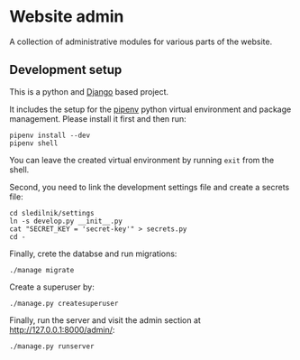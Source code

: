# Website admin

A collection of administrative modules for various parts of the website.

## Development setup

This is a python and [Django](https://www.djangoproject.com/) based project.

It includes the setup for the [pipenv](https://docs.pipenv.org/) python virtual environment and package management. Please install it first and then run:

```shell
pipenv install --dev
pipenv shell
```

You can leave the created virtual environment by running `exit` from the shell.

Second, you need to link the development settings file and create a secrets file:

```shell
cd sledilnik/settings
ln -s develop.py __init__.py
cat "SECRET_KEY = 'secret-key'" > secrets.py
cd -
```

Finally, crete the databse and run migrations:

```shell
./manage migrate
```

Create a superuser by:

```shell
./manage.py createsuperuser
```

Finally, run the server and visit the admin section at http://127.0.0.1:8000/admin/:

```shell
./manage.py runserver
```
